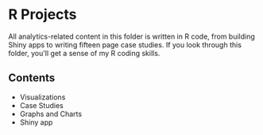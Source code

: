 # R Projects

All analytics-related content in this folder is written in R code, from building Shiny apps to writing fifteen page case studies. If you look through this folder, you'll get a sense of my R coding skills.

## Contents
* Visualizations
* Case Studies
* Graphs and Charts
* Shiny app


